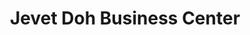 ---
title: "Jevet Doh Business Center"
url: /zwedru/jevet-doh-business-center/
shop: Lebensmittel
---